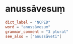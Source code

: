 # anussāvesuṃ

``` toml
dict_label = "NCPED"
word = "anussāvesuṃ"
grammar_comment = "3 plural"
see_also = ["anussāveti"]
```


